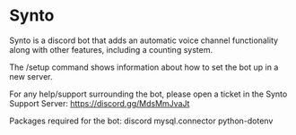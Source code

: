 # Synto
Synto is a discord bot that adds an automatic voice channel functionality along with other features, including a counting system.

The /setup command shows information about how to set the bot up in a new server.

For any help/support surrounding the bot, please open a ticket in the Synto Support Server: https://discord.gg/MdsMmJvaJt

Packages required for the bot: discord mysql.connector python-dotenv
